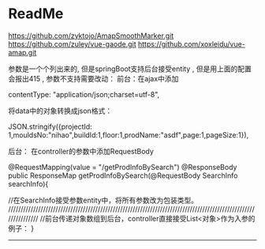 # ReadMe

https://github.com/zyktojo/AmapSmoothMarker.git
https://github.com/zuley/vue-gaode.git
https://github.com/xoxleidu/vue-amap.git

参数是一个个列出来的,
但是springBoot支持后台接受entity ,
但是用上面的配置会报出415 ,
参数不支持需要改动：
前台：在ajax中添加

contentType: "application/json;charset=utf-8",

将data中的对象转换成json格式：

JSON.stringify({projectId: 1,mouldsNo:"nihao",buildId:1,floor:1,prodName:"asdf",page:1,pageSize:1}),

后台：
在controller的参数中添加RequestBody

@RequestMapping(value = "/getProdInfoBySearch")
@ResponseBody
public ResponseMap getProdInfoBySearch(@RequestBody SearchInfo searchInfo){

  //在SearchInfo接受参数entity中，将所有参数改为包装类型。       
  ///////////////////////////////////////////////////////////////////////////////////////////////////////////////
  //前台传递对象数组到后台，controller直接接受List<对象>作为入参的例子：
}

---------------------

